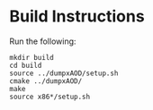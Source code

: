 Build Instructions
==================

Run the following:

```
mkdir build
cd build
source ../dumpxAOD/setup.sh
cmake ../dumpxAOD/
make
source x86*/setup.sh
```

